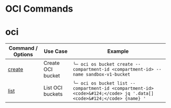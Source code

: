 # OCI Commands


# oci


Command / Options |  Use Case        |     Example      |  
| ------------- |-------------| -------------| 
| [create](https://docs.oracle.com/en-us/iaas/tools/oci-cli/2.9.1/oci_cli_docs/cmdref/os/bucket/create.html) | Create OCI bucket | `╰─ oci os bucket create --compartment-id <compartment-id> --name sandbox-v1-bucket`
| [list](https://docs.oracle.com/en-us/iaas/tools/oci-cli/3.16.0/oci_cli_docs/cmdref/os/bucket/list.html)| List OCI buckets | `╰─ oci os bucket list --compartment-id <compartment-id> <code>&#124;</code> jq '.data[] <code>&#124;</code> {name} '` |